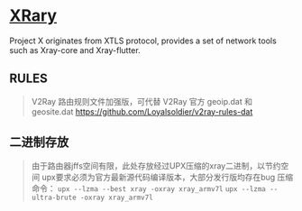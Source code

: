 # [XRary](https://github.com/XTLS/Xray-core)

Project X originates from XTLS protocol, provides a set of network tools such as Xray-core and Xray-flutter.

## RULES
> V2Ray 路由规则文件加强版，可代替 V2Ray 官方 geoip.dat 和 geosite.dat
> https://github.com/Loyalsoldier/v2ray-rules-dat

## 二进制存放
> 由于路由器jffs空间有限，此处存放经过UPX压缩的xray二进制，以节约空间
> upx要求必须为官方最新源代码编译版本，大部分发行版均存在bug
> 压缩命令：
>   `upx --lzma --best xray -oxray xray_armv7l`
>   `upx --lzma --ultra-brute -oxray xray_armv7l`